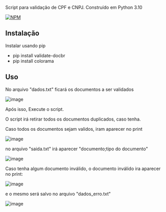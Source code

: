 Script para validação de CPF e CNPJ. Construído em Python 3.10

[![NPM](https://img.shields.io/npm/l/react)](https://github.com/Felipedjn/validador_pfpj/blob/main/LICENSE)

## Instalação
Instalar usando pip
- pip install validate-docbr
- pip install colorama

## Uso
No arquivo "dados.txt" ficará os documentos a ser validados

![image](https://user-images.githubusercontent.com/114688883/223730263-690e9d7c-7630-4bc5-89ed-b63756560b2e.png)

Após isso, Execute o script.

O script irá retirar todos os documentos duplicados, caso tenha.

Caso todos os documentos sejam validos, iram aparecer no print

![image](https://user-images.githubusercontent.com/114688883/223731591-7a5f5837-6b82-4fe1-a583-627679ea088e.png)

no arquivo "saida.txt" irá aparecer "documento;tipo do documento"

![image](https://user-images.githubusercontent.com/114688883/223730682-b65db3e5-deec-4e5d-94fd-0f31f466e4a0.png)


Caso tenha algum documento inválido, o documento inválido ira aparecer no print:

![image](https://user-images.githubusercontent.com/114688883/223732385-da1db2f8-f9b5-4a77-b5ba-69c4bc6b222e.png)

e o mesmo será salvo no arquivo "dados_erro.txt"

![image](https://user-images.githubusercontent.com/114688883/223732835-3c1af254-3c55-4b40-bded-cb9b374b5664.png)
